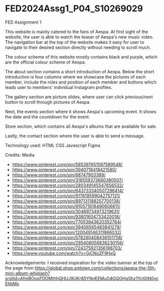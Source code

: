 # FED2024Assg1_P04_S10269029
FED Assignment 1

This website is mainly catered to the fans of Aespa. At first sight of the website, the user is able to watch the teaser of Aespa's new music video. The navigation bar at the top of the website makes it easy for user to navigate to their desired section directly without needing to scroll much.

The colour scheme of this website mostly contains black and purple, which are the official colour scheme of Aespa.

The about section contains a short introduction of Aespa. Below the short introduction is four columns where we showcase the pictures of each member, include the roles and position of each member and buttons which leads user to members' individual Instagram profiles.

The gallery section are picture slides, where user can click previous/next button to scroll through pictures of Aespa.

Next, the events section where it shows Aespa's upcoming event. It shows the date and the countdown for the event.

Store section, which contains all Aespa's albums that are available for sale.

Lastly, the contact section where the user is able to send a message.

Technology used:
HTML
CSS
Javascript
Figma

Credits:
Media
- https://www.pinterest.com/pin/585397651597589548/
- https://www.pinterest.com/pin/3940718418421580/
- https://www.pinterest.com/pin/68747903389/
- https://www.pinterest.com/pin/318559373660380507/
- https://www.pinterest.com/pin/280349145547656532/
- https://www.pinterest.com/pin/643733340507296414/
- https://www.pinterest.com/pin/917819599042757121/
- https://www.pinterest.com/pin/897131188257700138/
- https://www.pinterest.com/pin/910571618490606611/
- https://www.pinterest.com/pin/30469734973219631/
- https://www.pinterest.com/pin/93801604733420018/
- https://www.pinterest.com/pin/77053843620352764/
- https://www.pinterest.com/pin/39406565483841279/
- https://www.pinterest.com/pin/120049146311966032/
- https://www.pinterest.com/pin/578290408436101758/
- https://www.pinterest.com/pin/295408056836230156/
- https://www.pinterest.com/pin/724375921356198703/
- https://www.youtube.com/watch?v=GjCNoZF9HxQ


Acknowledgements:
I received inspiration for the video banner at the top of the page from https://global.shop.smtown.com/collections/aespa-the-5th-mini-album-whiplash?srsltid=AfmBOooFDDMthhQHUJ9UKr85YNnEEMuO4GQOHgShz1YcI0tN0ycEhbMx

